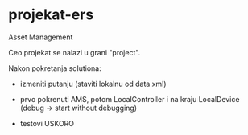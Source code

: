# projekat-ers
Asset Management

Ceo projekat se nalazi u grani "project".

Nakon pokretanja solutiona:
  - izmeniti putanju (staviti lokalnu od data.xml)

  - prvo pokrenuti AMS, potom LocalController i na kraju LocalDevice (debug -> start without debugging)

  - testovi USKORO
